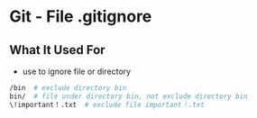 # Git - File .gitignore

## What It Used For

- use to ignore file or directory

```sh
/bin  # exclude directory bin
bin/  # file under directory bin, not exclude directory bin
\!important！.txt  # exclude file important！.txt
```

